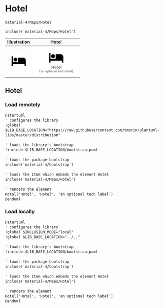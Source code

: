 # Hotel


```text
material-4/Maps/Hotel
```

```text
include('material-4/Maps/Hotel')
```



| Illustration | Hotel |
| :---: | :---: |
| ![illustration for Illustration](../../material-4/Maps/Hotel.png) | ![illustration for Hotel](../../material-4/Maps/Hotel.Local.png) |




## Hotel

### Load remotely
```plantuml
@startuml
' configures the library
!global $LIB_BASE_LOCATION="https://raw.githubusercontent.com/tmorin/plantuml-libs/master/distribution"

' loads the library's bootstrap
!include $LIB_BASE_LOCATION/bootstrap.puml

' loads the package bootstrap
include('material-4/bootstrap')

' loads the Item which embeds the element Hotel
include('material-4/Maps/Hotel')

' renders the element
Hotel('Hotel', 'Hotel', 'an optional tech label')
@enduml
```

### Load locally
```plantuml
@startuml
' configures the library
!global $INCLUSION_MODE="local"
!global $LIB_BASE_LOCATION="../.."

' loads the library's bootstrap
!include $LIB_BASE_LOCATION/bootstrap.puml

' loads the package bootstrap
include('material-4/bootstrap')

' loads the Item which embeds the element Hotel
include('material-4/Maps/Hotel')

' renders the element
Hotel('Hotel', 'Hotel', 'an optional tech label')
@enduml
```

